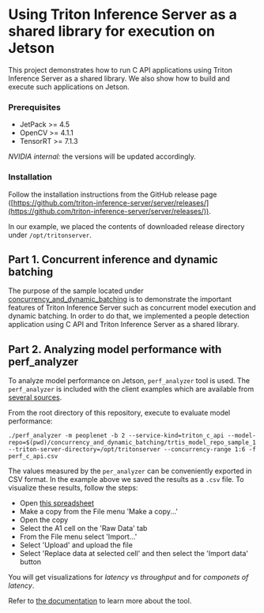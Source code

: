<!--
# Copyright (c) 2021, NVIDIA CORPORATION & AFFILIATES. All rights reserved.
#
# Redistribution and use in source and binary forms, with or without
# modification, are permitted provided that the following conditions
# are met:
#  * Redistributions of source code must retain the above copyright
#    notice, this list of conditions and the following disclaimer.
#  * Redistributions in binary form must reproduce the above copyright
#    notice, this list of conditions and the following disclaimer in the
#    documentation and/or other materials provided with the distribution.
#  * Neither the name of NVIDIA CORPORATION nor the names of its
#    contributors may be used to endorse or promote products derived
#    from this software without specific prior written permission.
#
# THIS SOFTWARE IS PROVIDED BY THE COPYRIGHT HOLDERS ``AS IS'' AND ANY
# EXPRESS OR IMPLIED WARRANTIES, INCLUDING, BUT NOT LIMITED TO, THE
# IMPLIED WARRANTIES OF MERCHANTABILITY AND FITNESS FOR A PARTICULAR
# PURPOSE ARE DISCLAIMED.  IN NO EVENT SHALL THE COPYRIGHT OWNER OR
# CONTRIBUTORS BE LIABLE FOR ANY DIRECT, INDIRECT, INCIDENTAL, SPECIAL,
# EXEMPLARY, OR CONSEQUENTIAL DAMAGES (INCLUDING, BUT NOT LIMITED TO,
# PROCUREMENT OF SUBSTITUTE GOODS OR SERVICES; LOSS OF USE, DATA, OR
# PROFITS; OR BUSINESS INTERRUPTION) HOWEVER CAUSED AND ON ANY THEORY
# OF LIABILITY, WHETHER IN CONTRACT, STRICT LIABILITY, OR TORT
# (INCLUDING NEGLIGENCE OR OTHERWISE) ARISING IN ANY WAY OUT OF THE USE
# OF THIS SOFTWARE, EVEN IF ADVISED OF THE POSSIBILITY OF SUCH DAMAGE.
-->

# Using Triton Inference Server as a shared library for execution on Jetson

This project demonstrates how to run C API applications using Triton Inference Server as a shared library.
We also show how to build and execute such applications on Jetson.

### Prerequisites

* JetPack >= 4.5 
* OpenCV >= 4.1.1
* TensorRT >= 7.1.3

_NVIDIA internal:_ the versions will be updated accordingly.

### Installation

Follow the installation instructions from the GitHub release page ([https://github.com/triton-inference-server/server/releases/](https://github.com/triton-inference-server/server/releases/)).

In our example, we placed the contents of downloaded release directory under `/opt/tritonserver`.

## Part 1. Concurrent inference and dynamic batching

The purpose of the sample located under [concurrency_and_dynamic_batching](concurrency_and_dynamic_batching)
is to demonstrate the important features of Triton Inference Server such as concurrent model execution and
dynamic batching. In order to do that, we implemented a people detection application using C API and Triton
Inference Server as a shared library.

## Part 2. Analyzing model performance with perf_analyzer

To analyze model performance on Jetson, `perf_analyzer` tool is used. The `perf_analyzer` is included with the
client examples which are available from [several sources](https://github.com/triton-inference-server/client#getting-the-client-libraries-and-examples).

From the root directory of this repository, execute to evaluate model performance:

```shell
./perf_analyzer -m peoplenet -b 2 --service-kind=triton_c_api --model-repo=$(pwd)/concurrency_and_dynamic_batching/trtis_model_repo_sample_1 --triton-server-directory=/opt/tritonserver --concurrency-range 1:6 -f perf_c_api.csv
```

The values measured by the `per_analyzer` can be conveniently exported in CSV format. In the example above we saved the results as a `.csv` file. To visualize these results, follow the steps:

* Open [this spreadsheet](https://docs.google.com/spreadsheets/d/1S8h0bWBBElHUoLd2SOvQPzZzRiQ55xjyqodm_9ireiw)
* Make a copy from the File menu 'Make a copy...'
* Open the copy
* Select the A1 cell on the 'Raw Data' tab
* From the File menu select 'Import...'
* Select 'Upload' and upload the file
* Select 'Replace data at selected cell' and then select the 'Import data' button

You will get visualizations for _latency vs throughput_ and for _componets of latency_.

Refer to [the documentation](https://github.com/triton-inference-server/server/blob/main/docs/perf_analyzer.md) to learn more about the tool.
